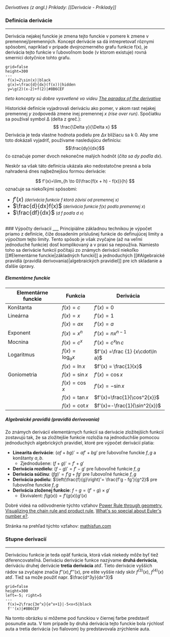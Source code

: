 _Derivatives (z angl.)_
*Príklady: [[Derivácie - Príklady]]*
</br>
### Definícia derivácie
---

Derivácia nejakej funckie je zmena tejto funckie v pomere k zmene v premennej/premenných. Koncept derivácie sa dá intrepretovať rôznymi spôsobmi, napríklad v prípade dvojrozmerného grafu funkcie f(x), je derivácia tejto funkcie v ľubovoľnom bode (v ktorom existuje) rovná smernici dotyčnice tohto grafu.

```desmos-graph 
grid=false
height=300
---
 f(x)=2\sin(x)|black
 g(x)=\frac{d}{dx}(f(x))|hidden
 y=\g(2)(x-2)+f(2)|#8B6CEF
```
*tieto koncepty sú dobre vysvetlené vo videu [The paradox of the derivative](https://youtu.be/9vKqVkMQHKk)*

Historické definície vyjadrovali deriváciu ako pomer, v akom rast nejakej premennej _y_ zodpovedá zmene inej premennej _x_ _(rise over run)_. Spočiatku sa používal symbol ∆ (delta z greč.):
$$
\frac{\Delta y}{\Delta x}
$$
Derivácia je teda vlastne hodnota podielu pre $\Delta x$ blížiacu sa k $0$. Aby sme toto dokázali vyjadriť, používame nasledujúcu definíciu:
$$\frac{dy}{dx}$$
čo označuje pomer dvoch nekonečne malých hodnôt (*číta sa dy poďla dx*).

Neskôr sa však táto definícia ukázala ako nedostatočne presná a bola nahradená dnes najbežnejšou formou derivácie: 

$$
f'(x)=\lim_{h \to 0}\frac{f(x + h) - f(x)}{h}
$$
označuje sa niekoľkými spôsobmi:
- <font size=4>$f'(x)$</font> <font size=2>_(derivácia funkcie $f$ ktorá závisí od premennej x)_</font>
- <font size=4>$\frac{d}{dx}f(x)$</font> <font size=2>(_derivácia funkcie f(x) podľa premennej x_)</font>
- <font size=4>$\frac{df}{dx}$</font> <font size=2>(_d f podľa d x_)</font>
</br>
### Výpočty derivacií
___
Principiálne základnou technikou je výpočet priamo z definície, čiže dosadením príslušnej funkcie do definujúcej limity a výpočtom tejto limity. Tento spôsob je však zvyčajne (až na veľmi jednoduché funkcie) dosť komplikovaný a v praxi sa nepoužíva. Namiesto toho sa derivácie funkcií počítajú zo známych derivácií niekoľko [[#Elementárne funckie|základných funckií]] a jednoduchých [[#Algebraické pravidlá (pravidlá derivovania)|algebraických pravidiel]] pre ich skladanie a ďalšie úpravy.

##### Elementárne funckie
| Elementárne funckie  | Funkcia | Derivácia |
| - | - | - |
| Konštanta | $f(x) = c$ | $f'(x) = 0$ |
| Lineárna | $f(x) = x$ | $f'(x)= 1$ |
| | $f(x)=ax$ | $f'(x)=a$ |
| Exponent | $f(x) = x^n$ | $f'(x)= nx^{n-1}$ |
| Mocnina |  $f(x)=c^x$ | $f'(x) = c^x \ln c$|
| Logaritmus |  $f(x)=\log_a x$ | $f'(x) =\frac {1} {x\cdot\ln a}$|  
| |  $f(x)=\ln x$ | $f'(x) = \frac{1}{x}$|  
| Goniometria |  $f(x)=\sin{x}$ | $f'(x)=\cos{x}$|
| |  $f(x)=\cos{x}$ | $f'(x)=-\sin{x}$|
| |  $f(x)=\tan{x}$ | $f'(x)=\frac{1}{\cos^2{x}}$|
| |  $f(x)=\cot{x}$ | $f'(x)=-\frac{1}{\sin^2{x}}$|

##### Algebraické pravidlá (pravidlá derivovania)
Zo známych derivácií elementárnych funkcií sa derivácie zložitejších funkcií zostavujú tak, že sa zložitejšie funkcie rozložia na jednoduchšie pomocou jednoduchých algebrických pravidiel, ktoré pre výpočet derivácií platia:

- **Linearita derivácie**: $(af + bg)' = af' + bg'$ pre ľubovoľne funckie $f, g$ a konštanty $a, b$.
	- Zjednodušene: $(f + g)' = f' + g'$
- **Derivácia rozdielu**: $(f - g)' = f' - g'$  pre ľubovoľné funkcie $f, g$
- **Derivácia súčinu**: $(fg)' = f'g + fg'$ pre ľubovoľné funkcie $f, g$
- **Derivácia podielu**: $\left(\frac{f}{g}\right)'= \frac{f'g - fg'}{g^2}$ pre ľubovoľne funckie $f,g$
- **Derivácia zloženej funkcie**: $f \circ g = (f' \circ g) \times g'$
	- Ekvivalent: $f(g(x)) = f'(g(x))g'(x)$

Dobré videá na odôvodnenie týchto vzťahov [Power Rule through geometry](https://youtu.be/S0_qX4VJhMQ), [Visualizing the chain rule and product rule](https://youtu.be/YG15m2VwSjA), [What's so special about Euler's number e?](https://youtu.be/m2MIpDrF7Es).

Stránka na prehľad týchto vzťahov: [mathisfun.com](https://www.mathsisfun.com/calculus/derivatives-rules.html)
</br>
### Stupne derivacií
---
Deriváciou funkcie je teda opäť funkcia, ktorá však niekedy môže byť tiež diferencovateľná. Deriváciu derivácie funkce nazývame **druhá derivácia**, deriváciu druhej derivácie **tretia derivácia** atď. Tieto derivácie vyšších rádov sa zvyčajne značia $f''(x)$,$f'''(x)$, pre ešte vyššie rády skôr $f^{(3)}(x)$, $f^{(4)}(x)$ atď. Tiež sa može použiť napr. $\frac{d^3y}{dx^3}$

```desmos-graph 
grid=false
height=300
left=-5; right=5
---
 f(x)=2\frac{3e^x}{e^x+1}|-5<x<5|black
 f''(x)|#8B6CEF
```
Na tomto obrázku si môžeme pod funckiou v čiernej farbe predstaviť posunutie auta. V tom prípade by druhá derivácia tejto funckie bola rýchlosť auta a tretia derivácia (vo fialovom) by predstavovala zrýchlenie auta.